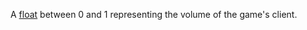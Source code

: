 A [float](https://create.roblox.com/docs/luau/numbers) between 0 and 1
representing the volume of the game's client.
